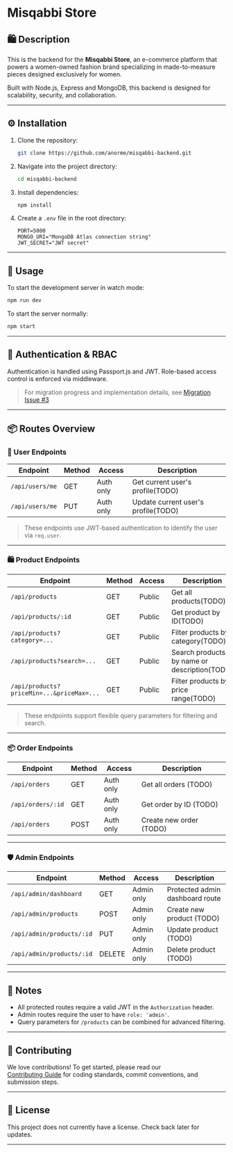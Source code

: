 # Misqabbi Store

## 🛍️ Description

This is the backend for the **Misqabbi Store**, an e-commerce platform that powers a women-owned fashion brand specializing in made-to-measure pieces designed exclusively for women.

Built with Node.js, Express and MongoDB, this backend is designed for scalability, security, and collaboration.

---

## ⚙️ Installation

1. Clone the repository:

   ```bash
   git clone https://github.com/anorme/misqabbi-backend.git
   ```

2. Navigate into the project directory:

   ```bash
   cd misqabbi-backend
   ```

3. Install dependencies:

   ```bash
   npm install
   ```

4. Create a `.env` file in the root directory:
   ```env
   PORT=5000
   MONGO_URI="MongoDB Atlas connection string"
   JWT_SECRET="JWT secret"
   ```

---

## 🚀 Usage

To start the development server in watch mode:

```bash
npm run dev
```

To start the server normally:

```bash
npm start
```

---

## 🔐 Authentication & RBAC

Authentication is handled using Passport.js and JWT. Role-based access control is enforced via middleware.

> For migration progress and implementation details, see [Migration Issue #3](https://github.com/anorme/misqabbi-backend/issues/3)

---

## 📦 Routes Overview

### 👤 User Endpoints

| Endpoint        | Method | Access    | Description                         |
| --------------- | ------ | --------- | ----------------------------------- |
| `/api/users/me` | GET    | Auth only | Get current user's profile(TODO)    |
| `/api/users/me` | PUT    | Auth only | Update current user's profile(TODO) |

> These endpoints use JWT-based authentication to identify the user via `req.user`.

---

### 🛍️ Product Endpoints

| Endpoint                                  | Method | Access | Description                                  |
| ----------------------------------------- | ------ | ------ | -------------------------------------------- |
| `/api/products`                           | GET    | Public | Get all products(TODO)                       |
| `/api/products/:id`                       | GET    | Public | Get product by ID(TODO)                      |
| `/api/products?category=...`              | GET    | Public | Filter products by category(TODO)            |
| `/api/products?search=...`                | GET    | Public | Search products by name or description(TODO) |
| `/api/products?priceMin=...&priceMax=...` | GET    | Public | Filter products by price range(TODO)         |

> These endpoints support flexible query parameters for filtering and search.

---

### 📦 Order Endpoints

| Endpoint          | Method | Access    | Description             |
| ----------------- | ------ | --------- | ----------------------- |
| `/api/orders`     | GET    | Auth only | Get all orders (TODO)   |
| `/api/orders/:id` | GET    | Auth only | Get order by ID (TODO)  |
| `/api/orders`     | POST   | Auth only | Create new order (TODO) |

---

### 🛡️ Admin Endpoints

| Endpoint                  | Method | Access     | Description                     |
| ------------------------- | ------ | ---------- | ------------------------------- |
| `/api/admin/dashboard`    | GET    | Admin only | Protected admin dashboard route |
| `/api/admin/products`     | POST   | Admin only | Create new product (TODO)       |
| `/api/admin/products/:id` | PUT    | Admin only | Update product (TODO)           |
| `/api/admin/products/:id` | DELETE | Admin only | Delete product (TODO)           |

---

## 🧠 Notes

- All protected routes require a valid JWT in the `Authorization` header.
- Admin routes require the user to have `role: 'admin'`.
- Query parameters for `/products` can be combined for advanced filtering.

---

## 🤝 Contributing

We love contributions! To get started, please read our  
[Contributing Guide](CONTRIBUTING.md) for coding standards, commit conventions, and submission steps.

---

## 📄 License

This project does not currently have a license. Check back later for updates.

---

